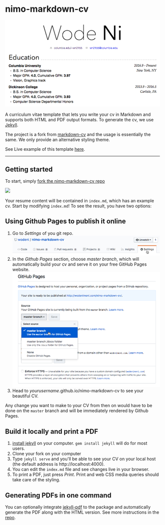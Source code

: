 nimo-markdown-cv
================

<p align="center">
<img src="assets/README-63bf9.png" width="700">
</p>

A curriculum vitae template that lets you write your cv in Markdown and supports both HTML and PDF output formats. To generate the cv, we use [Jekyll](https://jekyllrb.com/).

The project is a fork from [markdown-cv](http://elipapa.github.io/markdown-cv) and the usage is essentially the same. We only provide an alternative styling theme.

See Live example of this template [here](http://wodenimoni.com/nimo-markdown-cv/).

***

## Getting started

To start, simply [fork the nimo-markdown-cv repo](https://github.com/wodeni/nimo-markdown-cv)

![](https://help.github.com/assets/images/help/repository/fork_button.jpg)

Your resume content will be contained in `index.md`, which has an example cv. Start by modifying `index.md`! To see the result, you have two options:

## Using Github Pages to publish it online

1. Go to *Settings* of you git repo. ![](assets/README-5d16f.png)
2. In the *Github Pages* section, choose *master branch*, which will automatically build your cv and serve it on your free GitHub Pages website. ![](assets/README-0669e.png)
3. Head to *yourusername*.github.io/nimo-markdown-cv to see your beautiful CV.

Any change you want to make to your CV from then on would have to be done on the `master` branch and will be immediately rendered by Github Pages.

## Build it locally and print a PDF

1. [install jekyll](https://jekyllrb.com/docs/installation/) on your computer. `gem install jekyll` will do for most users.
2. Clone your fork on your computer
3. Type `jekyll serve` and you'll be able to see your CV on your local host (the default address is http://localhost:4000).
4. You can edit the `index.md` file and see changes live in your browser.
5. To print a PDF, just press *Print*. Print and web CSS media queries should take care of the styling.

## Generating PDFs in one command

You can optionally integrate [jekyll-pdf](https://github.com/abeMedia/jekyll-pdf) to the package and automatically generate the PDF along with the HTML version. See more instructions in the [repo](https://github.com/abeMedia/jekyll-pdf).
